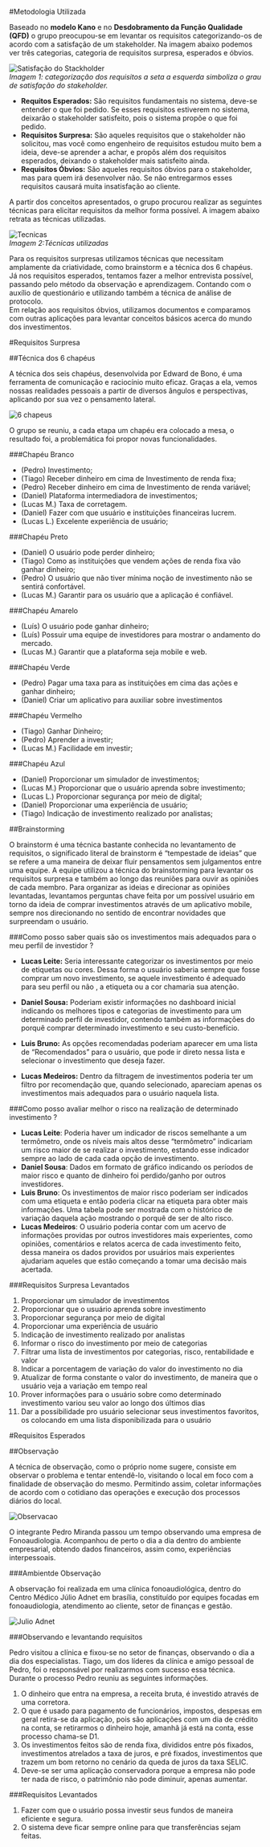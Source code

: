 #Metodologia Utilizada

Baseado no **modelo Kano** e no **Desdobramento da Função Qualidade (QFD)** o grupo preocupou-se em levantar os requisitos categorizando-os de acordo com a satisfação de um stakeholder.
Na imagem abaixo podemos ver três categorias, categoria de requisitos surpresa, esperados e óbvios.  
    
![Satisfação do Stackholder](../img/satisfacao_stackholder.png)  
*Imagem 1: categorização dos requisitos a seta a esquerda simboliza o grau de satisfação do stakeholder.*

+ **Requitos Esperados:** São requisitos fundamentais no sistema, deve-se entender o que foi pedido. Se esses requisitos estiverem no sistema, deixarão o stakeholder satisfeito, pois o sistema propõe o que foi pedido.
+ **Requisitos Surpresa:** São aqueles requisitos que o stakeholder não solicitou, mas você como engenheiro de requisitos estudou muito bem a ideia, deve-se aprender a achar, e propôs além dos requisitos esperados, deixando o stakeholder mais satisfeito ainda.
+ **Requisitos Óbvios:** São aqueles requisitos óbvios para o stakeholder, mas para quem irá desenvolver não. Se não entregarmos esses requisitos causará muita insatisfação ao cliente.

A partir dos conceitos apresentados, o grupo procurou realizar as seguintes técnicas para elicitar requisitos da melhor forma possível. A imagem abaixo retrata as técnicas utilizadas.  

![Tecnicas](../img/)  
*Imagem 2:Técnicas utilizadas*

Para os requisitos surpresas utilizamos técnicas que necessitam amplamente da criatividade, como brainstorm e a técnica dos 6 chapéus.
Já nos requisitos esperados, tentamos fazer a melhor entrevista possível, passando pelo método da observação e aprendizagem. Contando com o auxílio de questionário e utilizando também a técnica de análise de protocolo.  
Em relação aos requisitos óbvios, utilizamos documentos e comparamos com outras aplicações para levantar conceitos básicos acerca do mundo dos investimentos.

#Requisitos Surpresa

##Técnica dos 6 chapéus

A técnica dos seis chapéus, desenvolvida por Edward de Bono, é uma ferramenta de comunicação e raciocínio muito eficaz. Graças a ela, vemos nossas realidades pessoais a partir de diversos ângulos e perspectivas, aplicando por sua vez o pensamento lateral.

![6 chapeus](../img/seis_chapeus.png)  

O grupo se reuniu, a cada etapa um chapéu era colocado a mesa, o resultado foi, a problemática foi propor novas funcionalidades.  

###Chapéu Branco  
* (Pedro) Investimento;
* (Tiago) Receber dinheiro em cima de Investimento de renda fixa;
* (Pedro) Receber dinheiro em cima de Investimento de renda variável;
* (Daniel) Plataforma intermediadora de investimentos;
* (Lucas M.) Taxa de corretagem.
* (Daniel) Fazer com que usuário e instituições financeiras lucrem.
* (Lucas L.) Excelente experiência de usuário;

###Chapéu Preto
* (Daniel) O usuário pode perder dinheiro;
* (Tiago) Como as instituições que vendem ações de renda fixa vão ganhar dinheiro;
* (Pedro) O usuário que não tiver mínima noção de investimento não se sentirá confortável.
* (Lucas M.) Garantir para os usuário que a aplicação é confiável.

###Chapéu Amarelo
* (Luís) O usuário pode ganhar dinheiro;
* (Luís) Possuir uma equipe de investidores para mostrar o andamento do mercado.
* (Lucas M.) Garantir que a plataforma seja mobile e web.

###Chapéu Verde
* (Pedro) Pagar uma taxa para as instituições em cima das ações e ganhar dinheiro;
* (Daniel) Criar um aplicativo para auxiliar sobre investimentos 

###Chapéu Vermelho
* (Tiago) Ganhar Dinheiro;
* (Pedro) Aprender a investir;
* (Lucas M.) Facilidade em investir;

###Chapéu Azul
* (Daniel) Proporcionar um simulador de investimentos;
* (Lucas M.) Proporcionar que o usuário aprenda sobre investimento;
* (Lucas L.) Proporcionar segurança por meio de digital;
* (Daniel) Proporcionar uma experiência de usuário;
* (Tiago) Indicação de investimento realizado por analistas;

##Brainstorming

O brainstorm é uma técnica bastante conhecida no levantamento de requisitos, o significado literal de brainstorm é “tempestade de ideias” que se refere a uma maneira de deixar fluir pensamentos sem julgamentos entre uma equipe.
A equipe utilizou a técnica do brainstorming para levantar os requisitos  surpresa e também ao longo das reuniões para ouvir as opiniões de cada membro. Para organizar as ideias e direcionar as opiniões levantadas, levantamos perguntas chave feita por um possível usuário em torno da ideia de comprar investimentos através de um aplicativo mobile, sempre nos direcionando no sentido de encontrar novidades que surpreendam o usuário.

###Como posso saber quais são os investimentos mais adequados para o meu perfil de investidor ?

* **Lucas Leite:** Seria interessante categorizar os investimentos por meio de etiquetas ou cores. Dessa forma o usuário saberia sempre que fosse comprar um novo investimento, se aquele investimento é adequado para seu perfil ou não , a etiqueta ou a cor chamaria sua atenção.

* **Daniel Sousa:** Poderiam existir informações no dashboard inicial indicando os melhores tipos e categorias de investimento para um determinado perfil de investidor, contendo também as informações do porquê comprar determinado investimento e seu custo-benefício.

* **Luis Bruno:** As opções recomendadas poderiam aparecer em uma lista de “Recomendados” para o usuário, que pode ir direto nessa lista e selecionar o investimento que deseja fazer.

* **Lucas Medeiros:** Dentro da filtragem de investimentos poderia ter um filtro por recomendação que, quando selecionado, apareciam apenas os investimentos mais adequados para o usuário naquela lista.

###Como posso avaliar melhor o risco na realização de determinado investimento ?

* **Lucas Leite**: Poderia haver um indicador de riscos semelhante a um termômetro, onde os níveis mais altos desse “termômetro” indicariam um risco maior de se realizar o investimento, estando esse indicador sempre ao lado de cada cada opção de investimento.
* **Daniel Sousa**: Dados em formato de gráfico indicando os períodos de maior risco e quanto de dinheiro foi perdido/ganho por outros investidores.
* **Luis Bruno**:  Os investimentos de maior risco poderiam ser indicados com uma etiqueta e então poderia clicar na etiqueta para obter mais informações. Uma tabela pode ser mostrada com o histórico de variação daquela ação mostrando o porquê de ser de alto risco.
* **Lucas Medeiros**: O usuário poderia contar com um acervo de informações providas por outros investidores mais experientes, como opiniões, comentários e relatos acerca de cada investimento feito, dessa maneira os dados providos por usuários mais experientes ajudariam aqueles que estão começando a tomar uma decisão mais acertada.

###Requisitos Surpresa Levantados

1. Proporcionar um simulador de investimentos
2. Proporcionar que o usuário aprenda sobre investimento
3. Proporcionar segurança por meio de digital
4. Proporcionar uma experiência de usuário
5. Indicação de investimento realizado por analistas
6. Informar o risco do investimento por meio de categorias
7. Filtrar uma lista de investimentos por categorias, risco, rentabilidade e valor
8. Indicar a porcentagem de variação do valor do investimento no dia
9. Atualizar de forma constante o valor do investimento, de maneira que o usuário veja a variação em tempo real
10. Prover informações para o usuário sobre como determinado investimento variou seu valor ao longo dos últimos dias
11. Dar a possibilidade pro usuário selecionar seus investimentos favoritos, os colocando em uma lista disponibilizada para o usuário


#Requisitos Esperados

##Observação

A técnica de observação, como o próprio nome sugere, consiste em observar o problema e tentar entendê-lo, visitando o local em foco com a finalidade de observação do mesmo. Permitindo assim, coletar informações de acordo com o cotidiano das operações e execução dos processos diários do local.  

![Observacao](../img/observacao.jpg) 

O integrante Pedro Miranda passou um tempo observando uma empresa de Fonoaudiologia. Acompanhou de perto o dia a dia dentro do ambiente empresarial, obtendo dados financeiros, assim como, experiências interpessoais.

###Ambientde Observação

A observação foi realizada em uma clínica fonoaudiológica, dentro do Centro Médico Júlio Adnet em brasília, constituído por equipes focadas em fonoaudiologia, atendimento ao cliente, setor de finanças e gestão.

![Julio Adnet](../img/julio_adnet.jpeg)  

###Observando e levantando requisitos

Pedro visitou a clínica e fixou-se no setor de finanças, observando o dia a dia dos especialistas. Tiago, um dos líderes da clínica e amigo pessoal de Pedro,  foi o responsável por realizarmos com sucesso essa técnica. Durante o processo Pedro reuniu as seguintes informações.

1. O dinheiro que entra na empresa, a receita bruta, é investido através de uma corretora. 
2. O que é usado para pagamento de funcionários, impostos, despesas em geral retira-se da aplicação, pois são aplicações com um dia de crédito na conta, se retirarmos o dinheiro hoje, amanhã já está na conta, esse processo chama-se D1. 
3. Os investimentos feitos são de renda fixa, divididos entre pós fixados, investimentos atrelados a taxa de juros, e pré fixados, investimentos que trazem um bom retorno no cenário da queda de juros da taxa SELIC.
4. Deve-se ser uma aplicação conservadora porque a empresa não pode ter nada de risco, o patrimônio não pode diminuir, apenas aumentar.

###Requisitos Levantados

1. Fazer com que o usuário possa investir seus fundos de maneira eficiente e segura.
2. O sistema deve ficar sempre online para que transferências sejam feitas.

